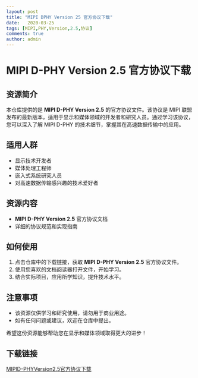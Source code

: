 ```yaml
---
layout: post
title: "MIPI DPHY Version 25 官方协议下载"
date:   2020-03-25
tags: [MIPI,PHY,Version,2.5,协议]
comments: true
author: admin
---
```

# MIPI D-PHY Version 2.5 官方协议下载

## 资源简介

本仓库提供的是 **MIPI D-PHY Version 2.5** 的官方协议文件。该协议是 MIPI 联盟发布的最新版本，适用于显示和媒体领域的开发者和研究人员。通过学习该协议，您可以深入了解 MIPI D-PHY 的技术细节，掌握其在高速数据传输中的应用。

## 适用人群

- 显示技术开发者
- 媒体处理工程师
- 嵌入式系统研究人员
- 对高速数据传输感兴趣的技术爱好者

## 资源内容

- **MIPI D-PHY Version 2.5** 官方协议文档
- 详细的协议规范和实现指南

## 如何使用

1. 点击仓库中的下载链接，获取 **MIPI D-PHY Version 2.5** 官方协议文件。
2. 使用您喜欢的文档阅读器打开文件，开始学习。
3. 结合实际项目，应用所学知识，提升技术水平。

## 注意事项

- 该资源仅供学习和研究使用，请勿用于商业用途。
- 如有任何问题或建议，欢迎在仓库中提出。

希望这份资源能够帮助您在显示和媒体领域取得更大的进步！

## 下载链接

[MIPID-PHYVersion2.5官方协议下载](https://pan.quark.cn/s/ac8d4781ddde)